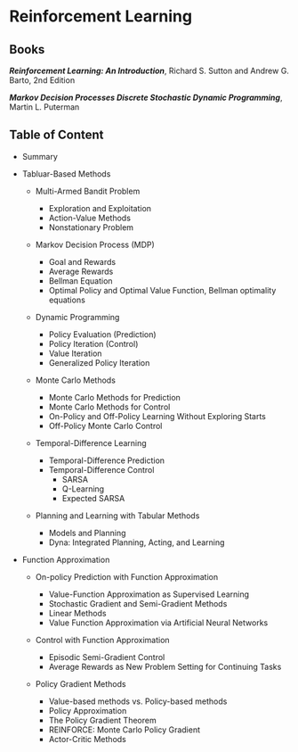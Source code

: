 # Reinforcement Learning

## Books

***Reinforcement Learning: An Introduction***, Richard S. Sutton and Andrew G. Barto, 2nd Edition

***Markov Decision Processes Discrete Stochastic Dynamic Programming***, Martin L. Puterman


## Table of Content

- Summary

- Tabluar-Based Methods
  - Multi-Armed Bandit Problem
    - Exploration and Exploitation
    - Action-Value Methods
    - Nonstationary Problem
    
  - Markov Decision Process (MDP)
    - Goal and Rewards
    - Average Rewards
    - Bellman Equation
    - Optimal Policy and Optimal Value Function, Bellman optimality equations

  - Dynamic Programming
    - Policy Evaluation (Prediction)
    - Policy Iteration (Control)
    - Value Iteration
    - Generalized Policy Iteration
  
  - Monte Carlo Methods
    - Monte Carlo Methods for Prediction
    - Monte Carlo Methods for Control
    - On-Policy and Off-Policy Learning Without Exploring Starts
    - Off-Policy Monte Carlo Control

  - Temporal-Difference Learning
    - Temporal-Difference Prediction 
    - Temporal-Difference Control 
      - SARSA
      - Q-Learning 
      - Expected SARSA
 
  - Planning and Learning with Tabular Methods
    - Models and Planning
    - Dyna: Integrated Planning, Acting, and Learning
 
- Function Approximation
  - On-policy Prediction with Function Approximation
    - Value-Function Approximation as Supervised Learning
    - Stochastic Gradient and Semi-Gradient Methods
    - Linear Methods 
    - Value Function Approximation via Artificial Neural Networks

  - Control with Function Approximation
    - Episodic Semi-Gradient Control
    - Average Rewards as New Problem Setting for Continuing Tasks
 
  - Policy Gradient Methods
    - Value-based methods vs. Policy-based methods
    - Policy Approximation 
    - The Policy Gradient Theorem
    - REINFORCE: Monte Carlo Policy Gradient
    - Actor-Critic Methods

